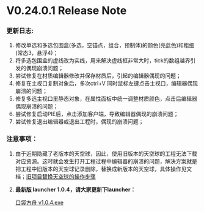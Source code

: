 # V0.24.0.1 Release Note

### 更新日志:

1. 修改单选和多选包围盒(多选，空锚点，组合，预制体)的颜色(亮蓝色)和粗细(常态3，悬浮4)；
2. 将多选包围盒的虚线改为实线，用来解决虚线框非常大时，tick的数组越界引发的偶现崩溃问题；
3. 尝试修复在材质编辑器修改并保存材质后，引起的编辑器偶现的问题；
4. 修复在主视口复制对象后，多次ctrl+V 同时鼠标左键点击主视口，编辑器偶现崩溃的问题；
5. 修复多选主视口里静态对象，在属性面板中统一调整材质颜色，点击后编辑器偶现崩溃的问题；
6. 尝试修复启动PIE后，点击添加客户端，导致编辑器偶现的崩溃问题；
7. 尝试修复退出编辑器或退出工程时，偶现的崩溃问题；



### **注意事项：**

1. 由于近期隐藏了老版本的天空球，因此，使用旧版本的天空球的工程无法下载对应资源。这时就会发生打开工程过程中编辑器的崩溃的问题，解决方案就是把工程中旧版本的天空球记录删除，替换成新版本的天空球，具体操作见文档；[旧项目替换天空球的操作步骤](https://docs.ark.online/ReleaseNote/Special/旧项目替换天空球的操作步骤.html) 

2. **最新版 launcher 1.0.4，请大家更新下launcher：**

   [口袋方舟 v1.0.4.exe](https://arkimg.ark.online/%E5%8F%A3%E8%A2%8B%E6%96%B9%E8%88%9F%20v1.0.4.exe)